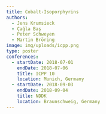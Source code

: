 ```yaml
---
title: Cobalt-Isoporphyrins
authors:
  - Jens Krumsieck
  - Çağla Baş
  - Peter Schweyen
  - Martin Bröring
image: img/uploads/icpp.png
type: poster
conferences:
  - startDate: 2018-07-01
    endDate: 2018-07-06
    title: ICPP 10
    location: Munich, Germany
  - startDate: 2018-09-03
    endDate: 2018-09-04
    title: NDDK
    location: Braunschweig, Germany
---
```

